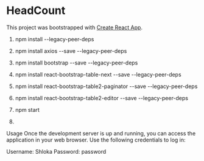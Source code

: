 # HeadCount

This project was bootstrapped with [Create React App](https://github.com/facebook/create-react-app).

1) npm install --legacy-peer-deps
2) npm install axios --save --legacy-peer-deps
3) npm install bootstrap --save --legacy-peer-deps
4) npm install react-bootstrap-table-next --save --legacy-peer-deps
5) npm install react-bootstrap-table2-paginator --save --legacy-peer-deps
6) npm install react-bootstrap-table2-editor --save --legacy-peer-deps
7) npm start

8) 
Usage
Once the development server is up and running, you can access the application in your web browser. Use the following credentials to log in:

Username: Shloka
Password: password
